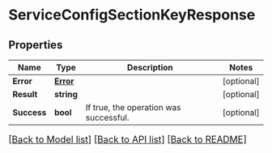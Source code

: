 # ServiceConfigSectionKeyResponse

## Properties

Name | Type | Description | Notes
------------ | ------------- | ------------- | -------------
**Error** | [**Error**](Error.md) |  | [optional]
**Result** | **string** |  | [optional]
**Success** | **bool** | If true, the operation was successful. | [optional]

[[Back to Model list]](../README.md#documentation-for-models) [[Back to API list]](../README.md#documentation-for-api-endpoints) [[Back to README]](../README.md)

<style>
     p, ul, ol, li { font-size: 18px !important;}
</style>


